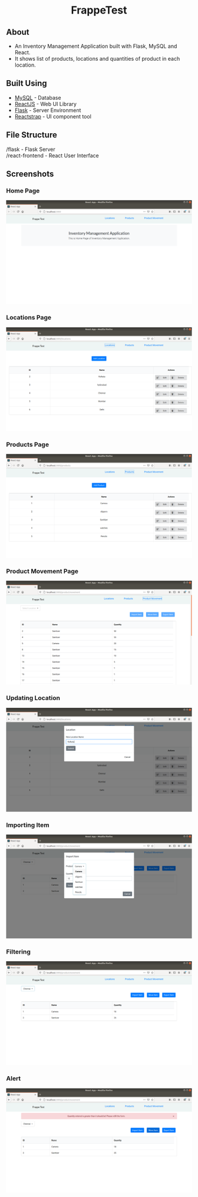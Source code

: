<div align="center">

# FrappeTest

</div>

## About

- An Inventory Management Application built with Flask, MySQL and React.
- It shows list of products, locations and quantities of product in each location.

## Built Using

- [MySQL](https://www.mysql.com/) - Database
- [ReactJS](https://reactjs.org/) - Web UI Library
- [Flask](https://flask.palletsprojects.com/en/1.1.x/) - Server Environment
- [Reactstrap](https://reactstrap.github.io/) - UI component tool

## File Structure

/flask - Flask Server <br>
/react-frontend - React User Interface <br>

## Screenshots

### Home Page

![Home Page](./screenshots/homepage.png)

### Locations Page

![Locations](./screenshots/locationsPage.png)

### Products Page

![Products](./screenshots/productsPage.png)

### Product Movement Page

![Product Movement](./screenshots/productmovementPage.png)

### Updating Location

![Update Location](./screenshots/editLocation.png)

### Importing Item

![Importing](./screenshots/importItem.png)

### Filtering

![Filtering](./screenshots/productmovement_filter.png)

### Alert

![Alert](./screenshots/warning.png)
